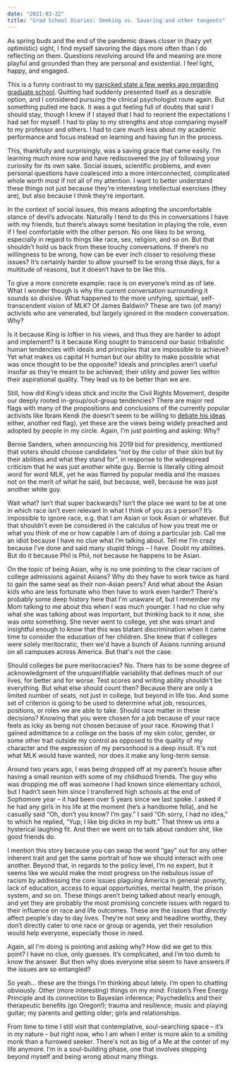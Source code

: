 ```yaml
---
date: "2021-03-22"
title: "Grad School Diaries: Seeking vs. Savoring and other tangents"
---
```


As spring buds and the end of the pandemic draws closer in (hazy yet optimistic) sight, I find myself savoring the days more often than I do reflecting on them. Questions revolving around life and meaning are more playful and grounded than they are personal and existential. I feel light, happy, and engaged.

This is a funny contrast to my [panicked state a few weeks ago regarding graduate school](https://philintheblank.me/blog/2021/02/grad-school-diaries-dancing-with-doubt/). Quitting had suddenly presented itself as a desirable option, and I considered pursuing the clinical psychologist route again. But something pulled me back. It was a gut feeling full of doubts that said I should stay, though I knew if I stayed that I had to reorient the expectations I had set for myself. I had to play to my strengths and stop comparing myself to my professor and others. I had to care much less about my academic performance and focus instead on learning and having fun in the process.

This, thankfully and surprisingly, was a saving grace that came easily. I’m learning much more now and have rediscovered the joy of following your curiosity for its own sake. Social issues, scientific problems, and even personal questions have coalesced into a more interconnected, complicated whole worth most if not all of my attention. I want to better understand these things not just because they’re interesting intellectual exercises (they are), but also because I think they’re important. 

In the context of social issues, this means adopting the uncomfortable stance of devil’s advocate. Naturally I tend to do this in conversations I have with my friends, but there’s always some hesitation in playing the role, even if I feel comfortable with the other person. No one likes to be wrong, especially in regard to things like race, sex, religion, and so on. But that shouldn’t hold us back from these touchy conversations. If there’s no willingness to be wrong, how can be ever inch closer to resolving these issues? It’s certainly harder to allow yourself to be wrong thse days, for a multitude of reasons, but it doesn’t have to be like this.

To give a more concrete example: race is on everyone’s mind as of late. What I wonder though is why the current conversation surrounding it sounds so divisive. What happened to the more unifying, spiritual, self-transcendent vision of MLK? Of James Baldwin? These are two (of many) activists who are venerated, but largely ignored in the modern conversation. Why? 

Is it because King is loftier in his views, and thus they are harder to adopt and implement? Is it because King sought to transcend our basic tribalistic human tendencies with ideals and principles that are impossible to achieve? Yet what makes us capital H human but our ability to make possible what was once thought to be the opposite? Ideals and principles aren’t useful insofar as they’re meant to be achieved; their utility and power lies within their aspirational quality. They lead us to be better than we are. 

Still, how did King’s ideas stick and incite the Civil Rights Movement, despite our deeply rooted in-group/out-group tendencies? There are major red flags with many of the propositions and conclusions of the currently popular activists like Ibram Kendi (he doesn't seem to be willing to [debate his ideas](https://www.youtube.com/watch?v=kMAYJUMpStY&feature=emb_title) either, another red flag), yet these are the views being widely preached and adopted by people in my circle. Again, I’m just pointing and asking: Why? 

Bernie Sanders, when announcing his 2019 bid for presidency, mentioned that voters should choose candidates “not by the color of their skin but by their abilities and what they stand for”, in response to the widespread criticism that he was just another white guy. Bernie is literally citing almost word for word MLK, yet he was flamed by popular media and the masses not on the merit of what he said, but because, well, because he was just another white guy. 

Wait what? Isn’t that super backwards? Isn’t the place we want to be at one in which race isn’t even relevant in what I think of you as a person? It’s impossible to ignore race, e.g. that I am Asian or look Asian or whatever. But that shouldn’t even be considered in the calculus of how you treat me or what you think of me or how capable I am of doing a particular job. Call me an idiot because I have no clue what I’m talking about. Tell me I’m crazy because I’ve done and said many stupid things – I have. Doubt my abilities. But do it because Phil is Phil, not because he happens to be Asian.

On the topic of being Asian, why is no one pointing to the clear racism of college admissions against Asians? Why do they have to work twice as hard to gain the same seat as their non-Asian peers? And what about the Asian kids who are less fortunate who then have to work even harder? There's probably some deep history here that I'm unaware of, but I remember my Mom talking to me about this when I was much younger. I had no clue why what she was talking about was important, but thinking back to it now, she was onto something. She never went to college, yet she was smart and insightful enough to know that this was blatant discrimination when it came time to consider the education of her children. She knew that if colleges were solely meritocratic, then we'd have a bunch of Asians running around on all campuses across America. But that's not the case.

Should colleges be pure meritocracies? No. There has to be some degree of acknowledgment of the unquantifiable variability that defines much of our lives, for better and for worse. Test scores and writing ability shouldn't be everything. But what else should count then? Because there are only a limited number of seats, not just in college, but beyond in life too. And some set of criterion is going to be used to determine what job, resources, positions, or roles we are able to take. Should race matter in these decisions? Knowing that you were chosen for a job because of your race feels as icky as being not chosen because of your race. Knowing that I gained admittance to a college on the basis of my skin color, gender, or some other trait outside my control as opposed to the quality of my character and the expression of my personhood is a deep insult. It's not what MLK would have wanted, nor does it make any long-term sense.

Around two years ago, I was being dropped off at my parent’s house after having a small reunion with some of my childhood friends. The guy who was dropping me off was someone I had known since elementary school, but I hadn’t seen him since I transferred high schools at the end of Sophomore year – it had been over 5 years since we last spoke. I asked if he had any girls in his life at the moment (he’s a handsome fella), and he casually said “Oh, don’t you know? I’m gay.” I said “Oh sorry, I had no idea,” to which he replied, “Yup, I like big dicks in my butt.” That threw us into a hysterical laughing fit. And then we went on to talk about random shit, like good friends do. 

I mention this story because you can swap the word “gay” out for any other inherent trait and get the same portrait of how we should interact with one another. Beyond that, in regards to the policy level, I’m no expert, but it seems like we would make the most progress on the nebulous issue of racism by addressing the core issues plaguing America in general: poverty, lack of education, access to equal opportunities, mental health, the prison system, and so on. These things aren’t being talked about nearly enough, and yet they are probably the most promising concrete issues with regard to their influence on race and life outcomes. These are the issues that *directly* affect people's day to day lives. They’re not sexy and headline worthy, they don’t directly cater to one race or group or agenda, yet their resolution would help everyone, especially those in need. 

Again, all I'm doing is pointing and asking why? How did we get to this point? I have no clue, only guesses. It’s complicated, and I’m too dumb to know the answer. But then why does everyone else seem to have answers if the issues are so entangled? 

So yeah… these are the things I’m thinking about lately. I’m open to chatting obviously. Other (more interesting) things on my mind: Friston’s Free Energy Principle and its connection to Bayesian inference; Psychedelics and their therapeutic benefits (go Oregon!); trauma and resilience; music and playing guitar; my parents and getting older; girls and relationships.

From time to time I still visit that contemplative, soul-searching space – it’s in my nature – but right now, who I am when I enter is more akin to a smiling monk than a furrowed seeker. There's not as big of a Me at the center of my life anymore. I’m in a soul-building phase, one that involves stepping beyond myself and being wrong about many things.